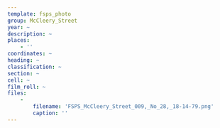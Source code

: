 ```yaml
---
template: fsps_photo
group: McCleery_Street
year: ~
description: ~
places:
    - ''
coordinates: ~
heading: ~
classification: ~
section: ~
cell: ~
film_roll: ~
files:
    -
        filename: 'FSPS_McCleery_Street_009,_No_28,_18-14-79.png'
        caption: ''
---
```

